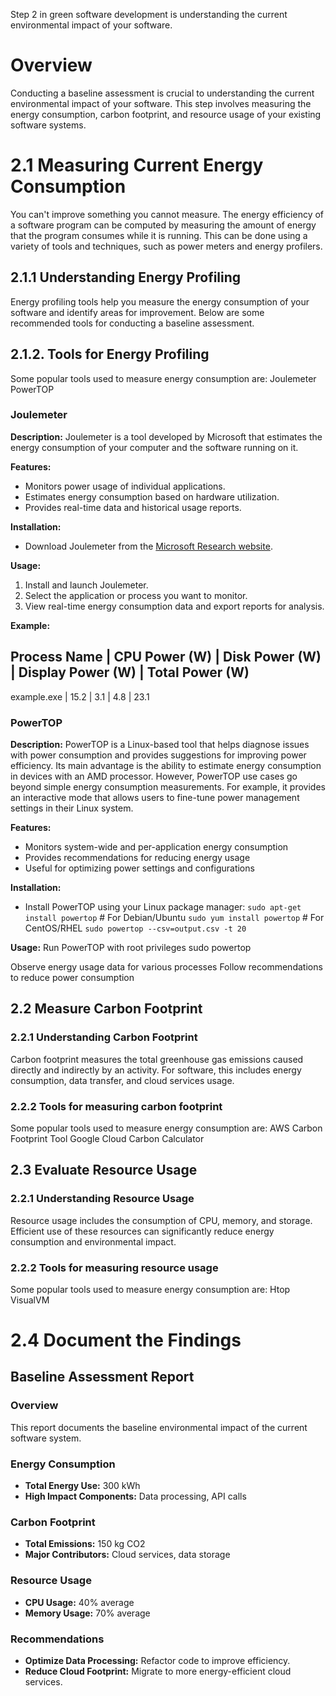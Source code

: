 Step 2 in green software development is understanding the current environmental impact of your software.

# **Overview**

Conducting a baseline assessment is crucial to understanding the current environmental impact of your software. This step involves measuring the energy consumption, carbon footprint, and resource usage of your existing software systems. 

# **2.1 Measuring Current Energy Consumption**
You can't improve something you cannot measure. The energy efficiency of a software program can be computed by measuring the amount of energy that the program consumes while it is running. This can be done using a variety of tools and techniques, such as power meters and energy profilers.

## **2.1.1 Understanding Energy Profiling**

Energy profiling tools help you measure the energy consumption of your software and identify areas for improvement. Below are some recommended tools for conducting a baseline assessment.

## **2.1.2. Tools for Energy Profiling**

Some popular tools used to measure energy consumption are:
Joulemeter
PowerTOP

### **Joulemeter**

**Description:**
Joulemeter is a tool developed by Microsoft that estimates the energy consumption of your computer and the software running on it.

**Features:**
- Monitors power usage of individual applications.
- Estimates energy consumption based on hardware utilization.
- Provides real-time data and historical usage reports.

**Installation:**
- Download Joulemeter from the [Microsoft Research website](https://www.microsoft.com/en-us/research/project/joulemeter/).

**Usage:**
1. Install and launch Joulemeter.
2. Select the application or process you want to monitor.
3. View real-time energy consumption data and export reports for analysis.

**Example:**

Process Name    | CPU Power (W) | Disk Power (W) | Display Power (W) | Total Power (W)
---------------------------------------------------------------------------------------
example.exe     |       15.2    |        3.1     |         4.8       |       23.1


### **PowerTOP**

**Description:**
PowerTOP is a Linux-based tool that helps diagnose issues with power consumption and provides suggestions for improving power efficiency.
Its main advantage is the ability to estimate energy consumption in devices with an AMD processor. However, PowerTOP use cases go beyond simple energy consumption measurements. For example, it provides an interactive mode that allows users to fine-tune power management settings in their Linux system. 

**Features:**
- Monitors system-wide and per-application energy consumption
- Provides recommendations for reducing energy usage
- Useful for optimizing power settings and configurations

**Installation:**
- Install PowerTOP using your Linux package manager:
```sudo apt-get install powertop```  # For Debian/Ubuntu
```sudo yum install powertop```     # For CentOS/RHEL
```sudo powertop --csv=output.csv -t 20```

**Usage:**
Run PowerTOP with root privileges
sudo powertop

Observe energy usage data for various processes
Follow recommendations to reduce power consumption

## **2.2 Measure Carbon Footprint**

### **2.2.1 Understanding Carbon Footprint**
Carbon footprint measures the total greenhouse gas emissions caused directly and indirectly by an activity. For software, this includes energy consumption, data transfer, and cloud services usage.

### **2.2.2 Tools for measuring carbon footprint**

Some popular tools used to measure energy consumption are:
AWS Carbon Footprint Tool
Google Cloud Carbon Calculator

## **2.3 Evaluate Resource Usage**

### **2.2.1 Understanding Resource Usage**
Resource usage includes the consumption of CPU, memory, and storage. Efficient use of these resources can significantly reduce energy consumption and environmental impact.

### **2.2.2 Tools for measuring resource usage**

Some popular tools used to measure energy consumption are:
Htop
VisualVM

# **2.4 Document the Findings**
## **Baseline Assessment Report**

### **Overview**
This report documents the baseline environmental impact of the current software system.

### **Energy Consumption**
- **Total Energy Use:** 300 kWh
- **High Impact Components:** Data processing, API calls

### **Carbon Footprint**
- **Total Emissions:** 150 kg CO2
- **Major Contributors:** Cloud services, data storage

### **Resource Usage**
- **CPU Usage:** 40% average
- **Memory Usage:** 70% average

### **Recommendations**
- **Optimize Data Processing:** Refactor code to improve efficiency.
- **Reduce Cloud Footprint:** Migrate to more energy-efficient cloud services.


